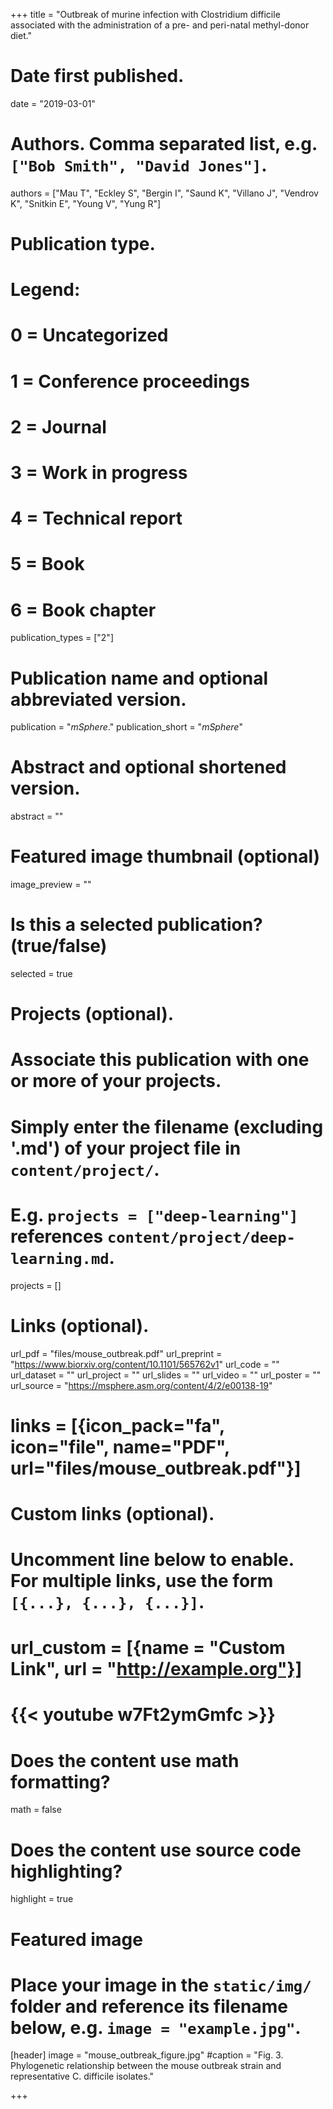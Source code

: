 +++
title = "Outbreak of murine infection with Clostridium difficile associated with the administration of a pre- and peri-natal methyl-donor diet."

# Date first published.
date = "2019-03-01"

# Authors. Comma separated list, e.g. `["Bob Smith", "David Jones"]`.
authors = ["Mau T", "Eckley S", "Bergin I", "Saund K", "Villano J", "Vendrov K", "Snitkin E", "Young V", "Yung R"]
# Publication type.
# Legend:
# 0 = Uncategorized
# 1 = Conference proceedings
# 2 = Journal
# 3 = Work in progress
# 4 = Technical report
# 5 = Book
# 6 = Book chapter
publication_types = ["2"]

# Publication name and optional abbreviated version.
publication = "*mSphere*."
publication_short = "*mSphere*"

# Abstract and optional shortened version.
abstract = ""

# Featured image thumbnail (optional)
image_preview = ""

# Is this a selected publication? (true/false)
selected = true

# Projects (optional).
#   Associate this publication with one or more of your projects.
#   Simply enter the filename (excluding '.md') of your project file in `content/project/`.
#   E.g. `projects = ["deep-learning"]` references `content/project/deep-learning.md`.
projects = []

# Links (optional).
url_pdf = "files/mouse_outbreak.pdf"
url_preprint = "https://www.biorxiv.org/content/10.1101/565762v1"
url_code = ""
url_dataset = ""
url_project = ""
url_slides = ""
url_video = ""
url_poster = ""
url_source = "https://msphere.asm.org/content/4/2/e00138-19"
# links = [{icon_pack="fa", icon="file", name="PDF", url="files/mouse_outbreak.pdf"}]

# Custom links (optional).
#   Uncomment line below to enable. For multiple links, use the form `[{...}, {...}, {...}]`.
# url_custom = [{name = "Custom Link", url = "http://example.org"}]
# {{< youtube w7Ft2ymGmfc >}}

# Does the content use math formatting?
math = false

# Does the content use source code highlighting?
highlight = true

# Featured image
# Place your image in the `static/img/` folder and reference its filename below, e.g. `image = "example.jpg"`.
[header]
image = "mouse_outbreak_figure.jpg"
#caption = "Fig. 3. Phylogenetic relationship between the mouse outbreak strain and representative C. difficile isolates."

+++
